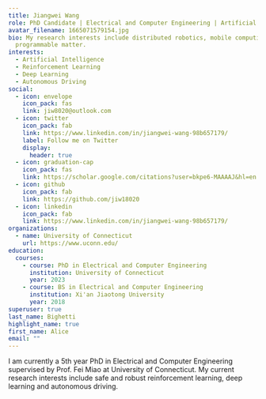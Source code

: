 ```yaml
---
title: Jiangwei Wang
role: PhD Candidate | Electrical and Computer Engineering | Artificial Intelligence
avatar_filename: 1665071579154.jpg
bio: My research interests include distributed robotics, mobile computing and
  programmable matter.
interests:
  - Artificial Intelligence
  - Reinforcement Learning
  - Deep Learning
  - Autonomous Driving
social:
  - icon: envelope
    icon_pack: fas
    link: jiw8020@outlook.com
  - icon: twitter
    icon_pack: fab
    link: https://www.linkedin.com/in/jiangwei-wang-98b657179/
    label: Follow me on Twitter
    display:
      header: true
  - icon: graduation-cap
    icon_pack: fas
    link: https://scholar.google.com/citations?user=bkpe6-MAAAAJ&hl=en
  - icon: github
    icon_pack: fab
    link: https://github.com/jiw18020
  - icon: linkedin
    icon_pack: fab
    link: https://www.linkedin.com/in/jiangwei-wang-98b657179/
organizations:
  - name: University of Connecticut
    url: https://www.uconn.edu/
education:
  courses:
    - course: PhD in Electrical and Computer Engineering
      institution: University of Connecticut
      year: 2023
    - course: BS in Electrical and Computer Engineering
      institution: Xi'an Jiaotong University
      year: 2018
superuser: true
last_name: Bighetti
highlight_name: true
first_name: Alice
email: ""
---
```

I﻿ am currently a 5th year PhD in Electrical and Computer Engineering supervised by Prof. Fei Miao at University of Connecticut. My current research interests include safe and robust reinforcement learning, deep learning and autonomous driving.